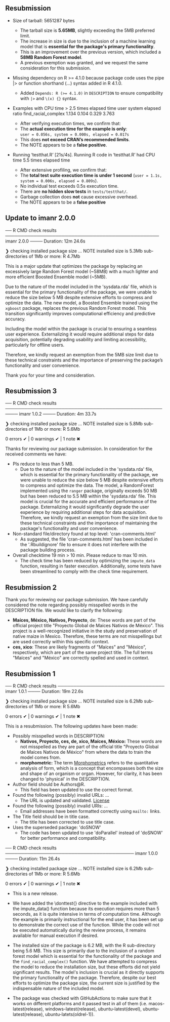 ## Resubmission

- Size of tarball: 5651287 bytes
  - The tarball size is **5.65MB**, slightly exceeding the 5MB preferred limit.
  - The increase in size is due to the inclusion of a machine learning model that is **essential for the package's primary functionality**.
  - This is an improvement over the previous version, which included a **58MB Random Forest model**.
  - A previous exemption was granted, and we request the same consideration for this submission.

- Missing dependency on R >= 4.1.0 because package code uses the pipe |> or function shorthand \(...) syntax added in R 4.1.0.
  - Added `Depends: R (>= 4.1.0)` in `DESCRIPTION` to ensure compatibility with `|>` and `\(x) {}` syntax.
    
- Examples with CPU time > 2.5 times elapsed time
                       user system elapsed ratio
  find_racial_complex 1.134  0.104   0.329 3.763
  - After verifying execution times, we confirm that:
  - The **actual execution time for the example is only**:  
    `user = 0.056s, system = 0.000s, elapsed = 0.017s`
  - This does **not exceed CRAN’s recommended limits**.
  - The NOTE appears to be a **false positive**.

- Running ‘testthat.R’ [21s/4s]. Running R code in ‘testthat.R’ had CPU time 5.5 times elapsed time
  - After extensive profiling, we confirm that:
  - The **total test suite execution time is under 1 second** (`user = 1.1s, system = 0.006s, elapsed = 0.809s`).
  - No individual test exceeds 0.5s execution time.
  - There are **no hidden slow tests** in `tests/testthat/`.
  - Garbage collection does **not** cause excessive overhead.
  - The NOTE appears to be a **false positive**

## Update to imanr 2.0.0

── R CMD check results ───────────────────────────────────────────────── imanr 2.0.0 ────
Duration: 12m 24.6s

❯ checking installed package size ... NOTE
    installed size is  5.3Mb
    sub-directories of 1Mb or more:
      R   4.7Mb

This is a major update that optimizes the package by replacing an excessively large Random Forest model (~58MB) with a much lighter and more efficient Boosted Ensemble model (~5MB).

Due to the nature of the model included in the 'sysdata.rda' file, which is essential for the primary functionality of the package, we were unable to reduce the size below 5 MB despite extensive efforts to compress and optimize the data. The new model, a Boosted Ensemble trained using the `xgboost` package, replaces the previous Random Forest model. This transition significantly improves computational efficiency and predictive accuracy.

Including the model within the package is crucial to ensuring a seamless user experience. Externalizing it would require additional steps for data acquisition, potentially degrading usability and limiting accessibility, particularly for offline users.

Therefore, we kindly request an exemption from the 5MB size limit due to these technical constraints and the importance of preserving the package’s functionality and user convenience.

Thank you for your time and consideration.

## Resubmission 3

── R CMD check results ────────────────────────────────────────────────────── imanr 1.0.2 ────
Duration: 4m 33.7s

❯ checking installed package size ... NOTE
    installed size is  5.8Mb
    sub-directories of 1Mb or more:
      R   5.6Mb

0 errors ✔ | 0 warnings ✔ | 1 note ✖

Thanks for reviewing our package submission. In consideration for the received comments we have:

- Pls reduce to less than 5 MB.
  - Due to the nature of the model included in the 'sysdata.rda' file, which is essential for the primary functionality of the package, we were unable to reduce the size below 5 MB despite extensive efforts to compress and optimize the data. The model, a RandomForest implemented using the `ranger` package, originally exceeds 50 MB but has been reduced to 5.5 MB within the 'sysdata.rda' file. This model is crucial for the accurate and efficient performance of the package. Externalizing it would significantly degrade the user experience by requiring additional steps for data acquisition. Therefore, we kindly request an exemption from the size limit due to these technical constraints and the importance of maintaining the package's functionality and user convenience.
- Non-standard file/directory found at top level: 'cran-comments.html'
  - As suggested, the file 'cran-comments.html' has been included in the '.Rbuildignore' file to ensure it does not interfere with the package building process.
- Overall checktime 19 min > 10 min. Please reduce to max 10 min.
  - The check time has been reduced by optimizing the `impute_data` function, resulting in faster execution. Additionally, some tests have been streamlined to comply with the check time requirement.



## Resubmission 2

Thank you for reviewing our package submission. We have carefully considered the note regarding possibly misspelled words in the DESCRIPTION file. We would like to clarify the following:

- **Maíces, México, Nativos, Proyecto**, de: These words are part of the official project title "Proyecto Global de Maíces Nativos de México". This project is a well-recognized initiative in the study and preservation of native maize in Mexico. Therefore, these terms are not misspellings but are used correctly within this specific context.
- **ces, xico**: These are likely fragments of "Maíces" and "México", respectively, which are part of the same project title. The full terms "Maíces" and "México" are correctly spelled and used in context.

## Resubmission 1

── R CMD check results ────────────────────────────────── imanr 1.0.1 ────
Duration: 19m 22.6s

❯ checking installed package size ... NOTE
    installed size is  6.2Mb
    sub-directories of 1Mb or more:
      R   5.6Mb

0 errors ✔ | 0 warnings ✔ | 1 note ✖

This is a resubmission. The following updates have been made:

- Possibly misspelled words in DESCRIPTION: 
  - **Nativos, Proyecto, ces, de, xico, Maíces, México:** These words are not misspelled as they are part of the official title "Proyecto Global de Maíces Nativos de México" from where the data to train the model comes from.
  - **morphometric:** The term [Morphometrics](https://www.merriam-webster.com/medical/morphometrics) refers to the quantitative analysis of form, which is a concept that encompasses both the size and shape of an organism or organ.  However, for clarity, it has been changed to 'physical' in the DESCRIPTION.
- Author field should be Authors@R.
  - This field has been updated to use the correct format.
- Found the following (possibly) invalid URLs: ...
  - The URL is updated and validated. [License](https://github.com/rafa6174/imanr/blob/main/LICENSE.md) 
- Found the following (possibly) invalid URIs: ...
  - Email addresses have been formatted correctly using `mailto:` links.
- The Title field should be in title case.
  - The title has been corrected to use title case.
- Uses the superseded package: 'doSNOW'
  - The code has been updated to use 'doParallel' instead of 'doSNOW' for better performance and compatibility.

── R CMD check results ───────────────────────────────────────── imanr 1.0.0 ────
Duration: 11m 26.4s

❯ checking installed package size ... NOTE
    installed size is  6.2Mb
    sub-directories of 1Mb or more:
      R   5.6Mb

0 errors ✔ | 0 warnings ✔ | 1 note ✖

* This is a new release.

* We have added the \donttest{} directive to the example included with the impute_data() function because its execution requires more than 5 seconds, as it is quite intensive in terms of computation time. Although the example is primarily instructional for the end user, it has been set up to demonstrate the correct use of the function. While the code will not be executed automatically during the review process, it remains available for manual execution if desired.

* The installed size of the package is 6.2 MB, with the R sub-directory being 5.6 MB. This size is primarily due to the inclusion of a random forest model which is essential for the functionality of the package and the `find_racial_complex()` function. We have attempted to compress the model to reduce the installation size, but these efforts did not yield significant results. The model's inclusion is crucial as it directly supports the primary functionality of the package. Therefore, despite our best efforts to optimize the package size, the current size is justified by the indispensable nature of the included model. 

* The package was checked with GitHubActions to make sure that it works on different platforms and it passed test in all of them (i.e. macos-latest(release), windows-latest(release), ubuntu-latest(devel), ubuntu-latest(release), ubuntu-latets(oldrel-1)).

